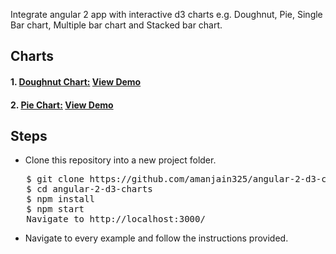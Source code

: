 Integrate angular 2 app with interactive d3 charts e.g. Doughnut, Pie, Single Bar chart, Multiple bar chart and Stacked bar chart.

<h2>Charts</h2>
<h4>1. <a href="https://github.com/amanjain325/angular-2-d3-charts/tree/master/src/app/doughnut-chart">Doughnut Chart:</a>
 <a href="https://embed.plnkr.co/yb7541/">View Demo</a>
</h4>
<h4>2. <a href="https://github.com/amanjain325/angular-2-d3-charts/tree/master/src/app/pie-chart">Pie Chart:</a>
 <a href="https://embed.plnkr.co/i3qi1z/">View Demo</a>
</h4>


<h2>Steps</h2>
<ul>
  <li>Clone this repository into a new project folder.</li>
  </ul>
<pre>   $ git clone https://github.com/amanjain325/angular-2-d3-charts.git
   $ cd angular-2-d3-charts
   $ npm install
   $ npm start
   Navigate to http://localhost:3000/</pre>
   <ul>
  <li> Navigate to every example and follow the instructions provided.</li>
</ul>
